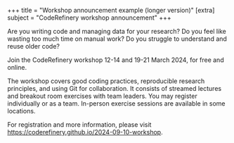 +++
title = "Workshop announcement example (longer version)"
[extra]
subject = "CodeRefinery workshop announcement"
+++


Are you writing code and managing data for your research?
Do you feel like wasting too much time on manual work?
Do you struggle to understand and reuse older code?

Join the CodeRefinery workshop 12-14 and 19-21 March 2024, for free and online.

The workshop covers good coding practices, reproducible research principles, and using Git for collaboration.
It consists of streamed lectures and breakout room exercises with team leaders.
You may register individually or as a team. In-person exercise sessions are available in some locations.

For registration and more information, please visit https://coderefinery.github.io/2024-09-10-workshop.

